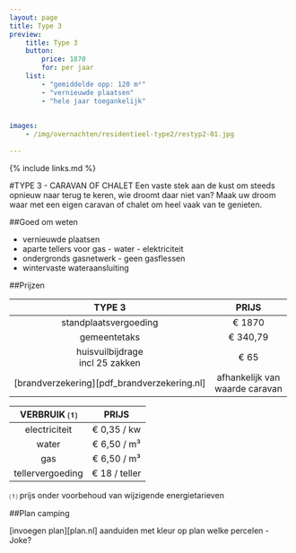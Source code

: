 ```yaml
---
layout: page
title: Type 3
preview: 
    title: Type 3
    button:
        price: 1870
        for: per jaar
    list:
        - "gemiddelde opp: 120 m²"
        - "vernieuwde plaatsen"
        - "hele jaar toegankelijk"
       
        
images:
    - /img/overnachten/residentieel-type2/restyp2-01.jpg
    
---
```


{% include links.md %}

#TYPE 3 - CARAVAN OF CHALET
Een vaste stek aan de kust om steeds opnieuw naar terug te keren, wie droomt daar niet van? Maak uw droom waar met een eigen caravan of chalet om heel vaak van te genieten.


##Goed om weten
- vernieuwde plaatsen
- aparte tellers voor gas - water - elektriciteit
- ondergronds gasnetwerk - geen gasflessen
- wintervaste wateraansluiting


##Prijzen

TYPE 3                |PRIJS           |
:--------------------:|:--------------:|
standplaatsvergoeding |€ 1870               
gemeentetaks          |€ 340,79 
huisvuilbijdrage<br>incl 25 zakken<br> | € 65    
[brandverzekering][pdf_brandverzekering.nl]      |afhankelijk van <br>waarde caravan

VERBRUIK ⑴           |PRIJS          |
:--------------------:|:-------------:|
electriciteit         | € 0,35 / kw        
water                 | € 6,50 / m³  
gas                   | € 6,50 / m³       
tellervergoeding      | € 18 / teller

⑴ prijs onder voorbehoud van wijzigende energietarieven



##Plan camping

[invoegen plan][plan.nl]
aanduiden met kleur op plan welke percelen - Joke?

